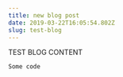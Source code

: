 ```yaml
---
title: new blog post
date: 2019-03-22T16:05:54.802Z
slug: test-blog
---
```

TEST BLOG CONTENT

```
Some code
```
